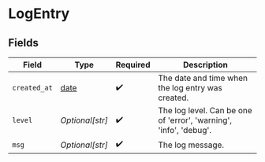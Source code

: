 # LogEntry


## Fields

| Field                                                                | Type                                                                 | Required                                                             | Description                                                          |
| -------------------------------------------------------------------- | -------------------------------------------------------------------- | -------------------------------------------------------------------- | -------------------------------------------------------------------- |
| `created_at`                                                         | [date](https://docs.python.org/3/library/datetime.html#date-objects) | :heavy_check_mark:                                                   | The date and time when the log entry was created.                    |
| `level`                                                              | *Optional[str]*                                                      | :heavy_check_mark:                                                   | The log level. Can be one of 'error', 'warning', 'info', 'debug'.    |
| `msg`                                                                | *Optional[str]*                                                      | :heavy_check_mark:                                                   | The log message.                                                     |
